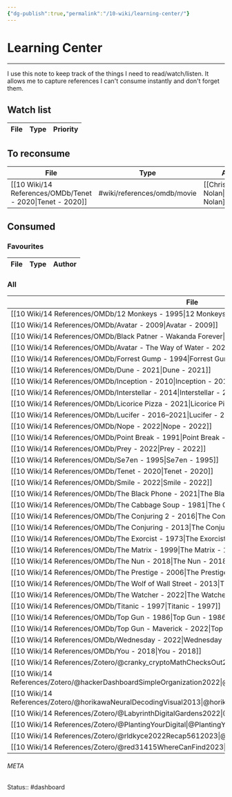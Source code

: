 ```yaml
---
{"dg-publish":true,"permalink":"/10-wiki/learning-center/"}
---
```


# Learning Center
---
I use this note to keep track of the things I need to read/watch/listen. It allows me to capture references I can't consume instantly and don't forget them.

## Watch list
| File | Type | Priority |
| ---- | ---- | -------- |


## To reconsume
| File                                                         | Type                        | Author                                   |
| ------------------------------------------------------------ | --------------------------- | ---------------------------------------- |
| [[10 Wiki/14 References/OMDb/Tenet - 2020\|Tenet - 2020]] | #wiki/references/omdb/movie | [[Christopher Nolan\|Christopher Nolan]] |



## Consumed

### Favourites
| File | Type | Author |
| ---- | ---- | ------ |


### All
| File                                                                                                               | Type                            |
| ------------------------------------------------------------------------------------------------------------------ | ------------------------------- |
| [[10 Wiki/14 References/OMDb/12 Monkeys - 1995\|12 Monkeys - 1995]]                                             | #wiki/references/omdb/movie     |
| [[10 Wiki/14 References/OMDb/Avatar - 2009\|Avatar - 2009]]                                                     | #wiki/references/omdb/movie     |
| [[10 Wiki/14 References/OMDb/Black Patner - Wakanda Forever\|Black Patner - Wakanda Forever]]                   | #wiki/references/omdb/movie     |
| [[10 Wiki/14 References/OMDb/Avatar - The Way of Water - 2022\|Avatar - The Way of Water - 2022]]               | #wiki/references/omdb/movie     |
| [[10 Wiki/14 References/OMDb/Forrest Gump - 1994\|Forrest Gump - 1994]]                                         | #wiki/references/omdb/movie     |
| [[10 Wiki/14 References/OMDb/Dune - 2021\|Dune - 2021]]                                                         | #wiki/references/omdb/movie     |
| [[10 Wiki/14 References/OMDb/Inception - 2010\|Inception - 2010]]                                               | #wiki/references/omdb/movie     |
| [[10 Wiki/14 References/OMDb/Interstellar - 2014\|Interstellar - 2014]]                                         | #wiki/references/omdb/movie     |
| [[10 Wiki/14 References/OMDb/Licorice Pizza - 2021\|Licorice Pizza - 2021]]                                     | #wiki/references/omdb/movie     |
| [[10 Wiki/14 References/OMDb/Lucifer - 2016–2021\|Lucifer - 2016–2021]]                                         | #wiki/references/omdb/series    |
| [[10 Wiki/14 References/OMDb/Nope - 2022\|Nope - 2022]]                                                         | #wiki/references/omdb/movie     |
| [[10 Wiki/14 References/OMDb/Point Break - 1991\|Point Break - 1991]]                                           | #wiki/references/omdb/movie     |
| [[10 Wiki/14 References/OMDb/Prey - 2022\|Prey - 2022]]                                                         | #wiki/references/omdb/movie     |
| [[10 Wiki/14 References/OMDb/Se7en - 1995\|Se7en - 1995]]                                                       | #wiki/references/omdb/movie     |
| [[10 Wiki/14 References/OMDb/Tenet - 2020\|Tenet - 2020]]                                                       | #wiki/references/omdb/movie     |
| [[10 Wiki/14 References/OMDb/Smile - 2022\|Smile - 2022]]                                                       | #wiki/references/omdb/movie     |
| [[10 Wiki/14 References/OMDb/The Black Phone - 2021\|The Black Phone - 2021]]                                   | #wiki/references/omdb/movie     |
| [[10 Wiki/14 References/OMDb/The Cabbage Soup - 1981\|The Cabbage Soup - 1981]]                                 | #wiki/references/omdb/movie     |
| [[10 Wiki/14 References/OMDb/The Conjuring 2 - 2016\|The Conjuring 2 - 2016]]                                   | #wiki/references/omdb/movie     |
| [[10 Wiki/14 References/OMDb/The Conjuring - 2013\|The Conjuring - 2013]]                                       | #wiki/references/omdb/movie     |
| [[10 Wiki/14 References/OMDb/The Exorcist - 1973\|The Exorcist - 1973]]                                         | #wiki/references/omdb/movie     |
| [[10 Wiki/14 References/OMDb/The Matrix - 1999\|The Matrix - 1999]]                                             | #wiki/references/omdb/movie     |
| [[10 Wiki/14 References/OMDb/The Nun - 2018\|The Nun - 2018]]                                                   | #wiki/references/omdb/movie     |
| [[10 Wiki/14 References/OMDb/The Prestige - 2006\|The Prestige - 2006]]                                         | #wiki/references/omdb/movie     |
| [[10 Wiki/14 References/OMDb/The Wolf of Wall Street - 2013\|The Wolf of Wall Street - 2013]]                   | #wiki/references/omdb/movie     |
| [[10 Wiki/14 References/OMDb/The Watcher - 2022\|The Watcher - 2022]]                                           | #wiki/references/omdb/series    |
| [[10 Wiki/14 References/OMDb/Titanic - 1997\|Titanic - 1997]]                                                   | #wiki/references/omdb/movie     |
| [[10 Wiki/14 References/OMDb/Top Gun - 1986\|Top Gun - 1986]]                                                   | #wiki/references/omdb/movie     |
| [[10 Wiki/14 References/OMDb/Top Gun - Maverick - 2022\|Top Gun - Maverick - 2022]]                             | #wiki/references/omdb/movie     |
| [[10 Wiki/14 References/OMDb/Wednesday - 2022\|Wednesday - 2022]]                                               | #wiki/references/omdb/series    |
| [[10 Wiki/14 References/OMDb/You - 2018\|You - 2018]]                                                           | #wiki/references/omdb/series    |
| [[10 Wiki/14 References/Zotero/@cranky_cryptoMathChecksOut2022\|@cranky_cryptoMathChecksOut2022]]               | #wiki/references/zotero/online  |
| [[10 Wiki/14 References/Zotero/@hackerDashboardSimpleOrganization2022\|@hackerDashboardSimpleOrganization2022]] | #wiki/references/zotero/online  |
| [[10 Wiki/14 References/Zotero/@horikawaNeuralDecodingVisual2013\|@horikawaNeuralDecodingVisual2013]]           | #wiki/references/zotero/article |
| [[10 Wiki/14 References/Zotero/@LabyrinthDigitalGardens2022\|@LabyrinthDigitalGardens2022]]                     | #wiki/references/zotero/online  |
| [[10 Wiki/14 References/Zotero/@PlantingYourDigital\|@PlantingYourDigital]]                                     | #wiki/references/zotero/online  |
| [[10 Wiki/14 References/Zotero/@rldkyce2022Recap5612023\|@rldkyce2022Recap5612023]]                             | #wiki/references/zotero/online  |
| [[10 Wiki/14 References/Zotero/@red31415WhereCanFind2023\|@red31415WhereCanFind2023]]                           | #wiki/references/zotero/online  |





###### META
Status:: #dashboard 
